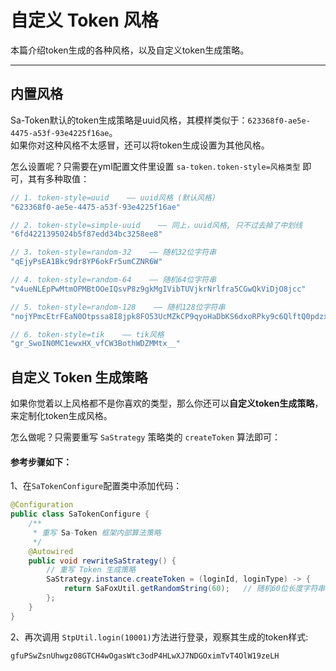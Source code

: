 # 自定义 Token 风格

本篇介绍token生成的各种风格，以及自定义token生成策略。

--- 


## 内置风格

Sa-Token默认的token生成策略是uuid风格，其模样类似于：`623368f0-ae5e-4475-a53f-93e4225f16ae`。<br>
如果你对这种风格不太感冒，还可以将token生成设置为其他风格。

怎么设置呢？只需要在yml配置文件里设置 `sa-token.token-style=风格类型` 即可，其有多种取值： 

``` java
// 1. token-style=uuid    —— uuid风格 (默认风格)
"623368f0-ae5e-4475-a53f-93e4225f16ae"

// 2. token-style=simple-uuid    —— 同上，uuid风格, 只不过去掉了中划线
"6fd4221395024b5f87edd34bc3258ee8"

// 3. token-style=random-32    —— 随机32位字符串
"qEjyPsEA1Bkc9dr8YP6okFr5umCZNR6W"

// 4. token-style=random-64    —— 随机64位字符串
"v4ueNLEpPwMtmOPMBtOOeIQsvP8z9gkMgIVibTUVjkrNrlfra5CGwQkViDjO8jcc"

// 5. token-style=random-128    —— 随机128位字符串
"nojYPmcEtrFEaN0Otpssa8I8jpk8FO53UcMZkCP9qyoHaDbKS6dxoRPky9c6QlftQ0pdzxRGXsKZmUSrPeZBOD6kJFfmfgiRyUmYWcj4WU4SSP2ilakWN1HYnIuX0Olj"

// 6. token-style=tik    —— tik风格
"gr_SwoIN0MC1ewxHX_vfCW3BothWDZMMtx__"
```


## 自定义 Token 生成策略

如果你觉着以上风格都不是你喜欢的类型，那么你还可以**自定义token生成策略**，来定制化token生成风格。 <br>

怎么做呢？只需要重写 `SaStrategy` 策略类的 `createToken` 算法即可：


#### 参考步骤如下：
1、在`SaTokenConfigure`配置类中添加代码：
``` java 
@Configuration
public class SaTokenConfigure {
    /**
     * 重写 Sa-Token 框架内部算法策略 
     */
    @Autowired
    public void rewriteSaStrategy() {
    	// 重写 Token 生成策略 
    	SaStrategy.instance.createToken = (loginId, loginType) -> {
    		return SaFoxUtil.getRandomString(60);	// 随机60位长度字符串
    	};
    }
}
```

2、再次调用 `StpUtil.login(10001)`方法进行登录，观察其生成的token样式:
``` java
gfuPSwZsnUhwgz08GTCH4wOgasWtc3odP4HLwXJ7NDGOximTvT4OlW19zeLH
```


